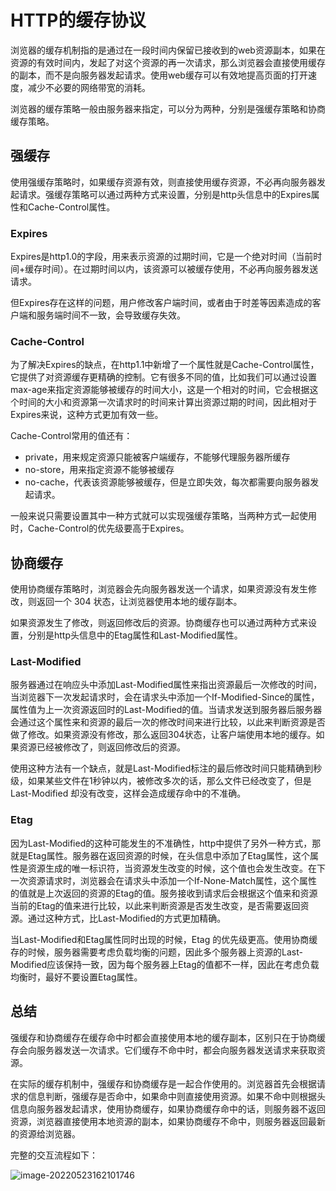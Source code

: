 # HTTP的缓存协议

浏览器的缓存机制指的是通过在一段时间内保留已接收到的web资源副本，如果在资源的有效时间内，发起了对这个资源的再一次请求，那么浏览器会直接使用缓存的副本，而不是向服务器发起请求。使用web缓存可以有效地提高页面的打开速度，减少不必要的网络带宽的消耗。

浏览器的缓存策略一般由服务器来指定，可以分为两种，分别是强缓存策略和协商缓存策略。

## 强缓存

使用强缓存策略时，如果缓存资源有效，则直接使用缓存资源，不必再向服务器发起请求。强缓存策略可以通过两种方式来设置，分别是http头信息中的Expires属性和Cache-Control属性。

### Expires

Expires是http1.0的字段，用来表示资源的过期时间，它是一个绝对时间（当前时间+缓存时间）。在过期时间以内，该资源可以被缓存使用，不必再向服务器发送请求。

但Expires存在这样的问题，用户修改客户端时间，或者由于时差等因素造成的客户端和服务端时间不一致，会导致缓存失效。

### Cache-Control

为了解决Expires的缺点，在http1.1中新增了一个属性就是Cache-Control属性，它提供了对资源缓存更精确的控制。它有很多不同的值，比如我们可以通过设置max-age来指定资源能够被缓存的时间大小，这是一个相对的时间，它会根据这个时间的大小和资源第一次请求时的时间来计算出资源过期的时间，因此相对于Expires来说，这种方式更加有效一些。

Cache-Control常用的值还有：

- private，用来规定资源只能被客户端缓存，不能够代理服务器所缓存
- no-store，用来指定资源不能够被缓存
- no-cache，代表该资源能够被缓存，但是立即失效，每次都需要向服务器发起请求。

一般来说只需要设置其中一种方式就可以实现强缓存策略，当两种方式一起使用时，Cache-Control的优先级要高于Expires。

## 协商缓存

使用协商缓存策略时，浏览器会先向服务器发送一个请求，如果资源没有发生修改，则返回一个 304 状态，让浏览器使用本地的缓存副本。

如果资源发生了修改，则返回修改后的资源。协商缓存也可以通过两种方式来设置，分别是http头信息中的Etag属性和Last-Modified属性。

### Last-Modified

服务器通过在响应头中添加Last-Modified属性来指出资源最后一次修改的时间，当浏览器下一次发起请求时，会在请求头中添加一个If-Modified-Since的属性，属性值为上一次资源返回时的Last-Modified的值。当请求发送到服务器后服务器会通过这个属性来和资源的最后一次的修改时间来进行比较，以此来判断资源是否做了修改。如果资源没有修改，那么返回304状态，让客户端使用本地的缓存。如果资源已经被修改了，则返回修改后的资源。

使用这种方法有一个缺点，就是Last-Modified标注的最后修改时间只能精确到秒级，如果某些文件在1秒钟以内，被修改多次的话，那么文件已经改变了，但是 Last-Modified 却没有改变，这样会造成缓存命中的不准确。

### Etag

因为Last-Modified的这种可能发生的不准确性，http中提供了另外一种方式，那就是Etag属性。服务器在返回资源的时候，在头信息中添加了Etag属性，这个属性是资源生成的唯一标识符，当资源发生改变的时候，这个值也会发生改变。在下一次资源请求时，浏览器会在请求头中添加一个If-None-Match属性，这个属性的值就是上次返回的资源的Etag的值。服务接收到请求后会根据这个值来和资源当前的Etag的值来进行比较，以此来判断资源是否发生改变，是否需要返回资源。通过这种方式，比Last-Modified的方式更加精确。

当Last-Modified和Etag属性同时出现的时候，Etag 的优先级更高。使用协商缓存的时候，服务器需要考虑负载均衡的问题，因此多个服务器上资源的Last-Modified应该保持一致，因为每个服务器上Etag的值都不一样，因此在考虑负载均衡时，最好不要设置Etag属性。

## 总结

强缓存和协商缓存在缓存命中时都会直接使用本地的缓存副本，区别只在于协商缓存会向服务器发送一次请求。它们缓存不命中时，都会向服务器发送请求来获取资源。

在实际的缓存机制中，强缓存和协商缓存是一起合作使用的。浏览器首先会根据请求的信息判断，强缓存是否命中，如果命中则直接使用资源。如果不命中则根据头信息向服务器发起请求，使用协商缓存，如果协商缓存命中的话，则服务器不返回资源，浏览器直接使用本地资源的副本，如果协商缓存不命中，则服务器返回最新的资源给浏览器。

完整的交互流程如下：

![image-20220523162101746](https://penguinbucket.obs.cn-southwest-2.myhuaweicloud.com/img/image-20220523162101746.png)


